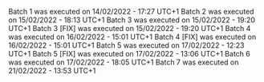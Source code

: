 Batch 1 was executed on 14/02/2022 - 17:27 UTC+1
Batch 2 was executed on 15/02/2022 - 18:13 UTC+1
Batch 3 was executed on 15/02/2022 - 19:20 UTC+1
Batch 3 [FIX] was executed on 15/02/2022 - 19:20 UTC+1
Batch 4 was executed on 16/02/2022 - 15:01 UTC+1
Batch 4 [FIX] was executed on 16/02/2022 - 15:01 UTC+1
Batch 5 was executed on 17/02/2022 - 12:23 UTC+1
Batch 5 [FIX] was executed on 17/02/2022 - 13:06 UTC+1
Batch 6 was executed on 17/02/2022 - 18:05 UTC+1
Batch 7 was executed on 21/02/2022 - 13:53 UTC+1
